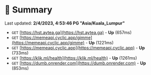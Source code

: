 # 📖 Summary
Last updated: **2/4/2023, 4:53:46 PG "Asia/Kuala_Lumpur"**

- `GET` [https://hst.aytea.ga](https://hst.aytea.ga) - **Up** (657ms)
- `GET` [https://memeapi.cyclic.app/gimme](https://memeapi.cyclic.app/gimme) - **Up** (1221ms)
- `GET` [https://memeapi.cyclic.app](https://memeapi.cyclic.app) - **Up** (733ms)
- `GET` [https://klik.ml/health](https://klik.ml/health) - **Up** (1261ms)
- `GET` [https://dumb.onrender.com](https://dumb.onrender.com) - **Up** (853ms)
